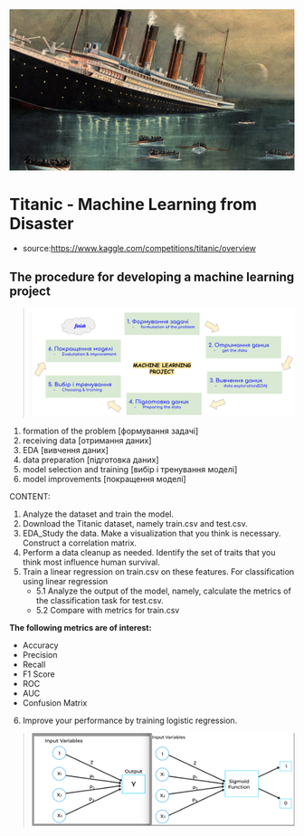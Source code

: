 <img src="p.jpeg">

# Titanic - Machine Learning from Disaster
 - source:https://www.kaggle.com/competitions/titanic/overview

 
## **The procedure for developing a machine learning project**

> <img  src="ML_procedure.png">


1. formation of the problem [формування задачі]
2. receiving data [отримання даних]
3. EDA [вивчення даних]
4. data preparation [підготовка даних]
5. model selection and training [вибір і тренування моделі]
6. model improvements [покращення моделі]

CONTENT:
1. Analyze the dataset and train the model.
2. Download the Titanic dataset, namely train.csv and test.csv.
3. EDA_Study the data. Make a visualization that you think is necessary. Construct a correlation matrix.
4. Perform a data cleanup as needed. Identify the set of traits that you think most influence human survival.
5. Train a linear regression on train.csv on these features. For classification using linear regression
   - 5.1 Analyze the output of the model, namely, calculate the metrics of the classification task for test.csv. 
   - 5.2 Compare with metrics for train.csv

**The following metrics are of interest:**
- Accuracy
- Precision
- Recall
- F1 Score
- ROC
- AUC
- Confusion Matrix 
6. Improve your performance by training logistic regression.

  
> <img  src="lin_log.png">


